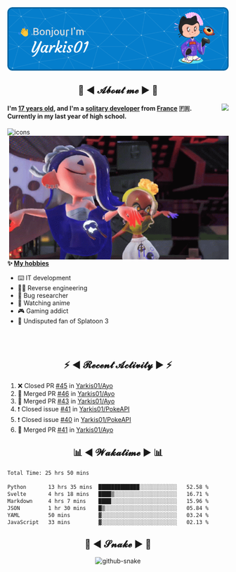 <div align="center">
  <img src="assets/header.png" />
</div>

<h2 align="center">💬 ◄ 𝓐𝓫𝓸𝓾𝓽 𝓶𝓮 ► 💬</h2>
<img src="https://count.getloli.com/get/@Yarkis01?theme=moebooru" align="right" />

<h4>I'm <ins>17 years old</ins>, and I'm a <ins>solitary developer</ins> from <ins>France</ins> 🇫🇷.<br />
Currently in my last year of high school.</h4>


<picture>
  <source media="(prefers-color-scheme: dark)" srcset="assets/icons_dark.svg" />
  <source media="(prefers-color-scheme: light)" srcset="assets/icons.svg" />
  <img alt="icons" src="icons.svg" />
</picture>

<br />

<img src="assets/splatoon3.gif" width="500" align="right" />

**✨ <ins>My hobbies</ins>**
- ⌨️ IT development 
- 👨‍💻 Reverse engineering
- 🐛 Bug researcher
- 👀 Watching anime
- 🎮 Gaming addict
- 🔫 Undisputed fan of Splatoon 3

<br /><br />

<h2 align="center">⚡ ◄ 𝓡𝓮𝓬𝓮𝓷𝓽 𝓐𝓬𝓽𝓲𝓿𝓲𝓽𝔂 ► ⚡</h2>

<!--START_SECTION:activity-->
1. ❌ Closed PR [#45](https://github.com/Yarkis01/Ayo/pull/45) in [Yarkis01/Ayo](https://github.com/Yarkis01/Ayo)
2. 🎉 Merged PR [#46](https://github.com/Yarkis01/Ayo/pull/46) in [Yarkis01/Ayo](https://github.com/Yarkis01/Ayo)
3. 🎉 Merged PR [#43](https://github.com/Yarkis01/Ayo/pull/43) in [Yarkis01/Ayo](https://github.com/Yarkis01/Ayo)
4. ❗️ Closed issue [#41](https://github.com/Yarkis01/PokeAPI/issues/41) in [Yarkis01/PokeAPI](https://github.com/Yarkis01/PokeAPI)
5. ❗️ Closed issue [#40](https://github.com/Yarkis01/PokeAPI/issues/40) in [Yarkis01/PokeAPI](https://github.com/Yarkis01/PokeAPI)
6. 🎉 Merged PR [#41](https://github.com/Yarkis01/Ayo/pull/41) in [Yarkis01/Ayo](https://github.com/Yarkis01/Ayo)
<!--END_SECTION:activity-->

<h2 align="center">📊 ◄ 𝓦𝓪𝓴𝓪𝓽𝓲𝓶𝓮 ► 📊</h2>

<!--START_SECTION:waka-->

```text
Total Time: 25 hrs 50 mins

Python       13 hrs 35 mins  █████████████░░░░░░░░░░░░   52.58 %
Svelte       4 hrs 18 mins   ████▒░░░░░░░░░░░░░░░░░░░░   16.71 %
Markdown     4 hrs 7 mins    ████░░░░░░░░░░░░░░░░░░░░░   15.96 %
JSON         1 hr 30 mins    █▒░░░░░░░░░░░░░░░░░░░░░░░   05.84 %
YAML         50 mins         ▓░░░░░░░░░░░░░░░░░░░░░░░░   03.24 %
JavaScript   33 mins         ▓░░░░░░░░░░░░░░░░░░░░░░░░   02.13 %
```

<!--END_SECTION:waka-->

<div align="center">
  <h2 align="center">🐍 ◄ 𝓢𝓷𝓪𝓴𝓮 ► 🐍</h2>
  <picture>
    <source media="(prefers-color-scheme: dark)" srcset="assets/github-snake-dark.svg" />
    <source media="(prefers-color-scheme: light)" srcset="assets/github-snake.svg" />
    <img alt="github-snake" src="github-snake.svg" />
  </picture>
</div>
